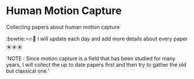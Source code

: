 # Human Motion Capture
Collecting papers about human motion capture

:bowtie::star::fire::muscle: I will update each day and add more details about every paper :sunny::sunny::sunny:

'NOTE : Since motion capture is a field that has been studied for many years, I will collect the up to date papers first and then try to gather the old but classical one.'
